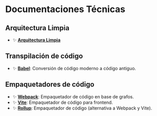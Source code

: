 # **Documentaciones Técnicas**

## **Arquitectura Limpia**
- ✨ **[Arquitectura Limpia](https://nescalro.medium.com/entendiendo-a-la-arquitectura-limpia-7877ad3a0a47)**

## **Transpilación de código**
- ✨ **[Babel](https://babeljs.io/)**: Conversión de código moderno a código antiguo.

## **Empaquetadores de código**
- ✨ **[Webpack](https://webpack.js.org/)**: Empaquetador de código en base de grafos.
- ✨ **[Vite](https://vitejs.dev/)**:  Empaquetador de código para frontend.
- ✨ **[Rollup](https://rollupjs.org/)**:  Empaquetador de código (alternativa a Webpack y Vite).
